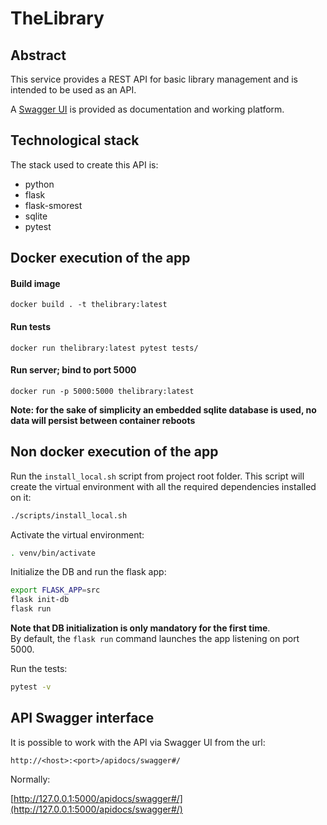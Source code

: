 # TheLibrary

## Abstract

This service provides a REST API for basic library management and is intended to be used as an API.

A [Swagger UI](#api-swagger-interface) is provided as documentation and working platform.


## Technological stack

The stack used to create this API is:
* python
* flask
* flask-smorest
* sqlite
* pytest

## Docker execution of the app

#### Build image
```
docker build . -t thelibrary:latest
```

#### Run tests
```
docker run thelibrary:latest pytest tests/
```

#### Run server; bind to port 5000
```
docker run -p 5000:5000 thelibrary:latest
```

**Note: for the sake of simplicity an embedded sqlite database is used, no data will persist between container reboots**

## Non docker execution of the app

Run the `install_local.sh` script from project root folder. This script will create the virtual environment with
all the required dependencies installed on it:
```bash
./scripts/install_local.sh
```

Activate the virtual environment:
```bash
. venv/bin/activate
```

Initialize the DB and run the flask app:

```bash
export FLASK_APP=src
flask init-db
flask run
```
**Note that DB initialization is only mandatory for the first time**.\
By default, the `flask run` command launches the app listening on port 5000.

Run the tests:
```bash
pytest -v
```

## API Swagger interface

It is possible to work with the API via Swagger UI from the url:
```
http://<host>:<port>/apidocs/swagger#/
```

Normally:

[http://127.0.0.1:5000/apidocs/swagger#/](http://127.0.0.1:5000/apidocs/swagger#/)

